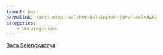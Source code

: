 ```yaml
---
layout: post
permalink: /arti-mimpi-melihat-helikopter-jatuh-meledak/
categories:
    - Uncategorized
---
```


[Baca Selengkapnya](/01)
